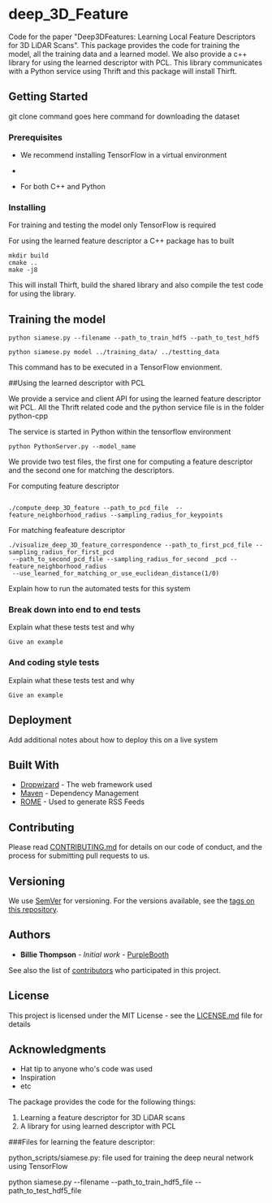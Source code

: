 # deep_3D_Feature

Code for the paper "Deep3DFeatures: Learning Local Feature Descriptors for 3D LiDAR Scans".
This package provides the code for training the model, all the training data and a learned model.
We also provide a c++ library for using the learned descriptor with PCL. This library
communicates with a Python service using Thrift and this package will install Thirft.




## Getting Started

git clone command goes here
command for downloading the dataset


### Prerequisites

* [Tensorflow]:(https://www.tensorflow.org/install/install_linux) 
We recommend installing TensorFlow in a virtual environment

* [PCL]:(https://github.com/PointCloudLibrary/pcl)

* [OpenCV]: (https://github.com/opencv/opencv)
For both C++ and Python

### Installing

For training and testing the model only TensorFlow is required

For using the learned feature descriptor a C++ package has to built

```
mkdir build
cmake ..
make -j8
```

This will install Thirft, build the shared library and also compile the 
test code for using the library.

## Training the model

```
python siamese.py --filename --path_to_train_hdf5 --path_to_test_hdf5

python siamese.py model ../training_data/ ../testting_data

```
This command has to be executed in a TensorFlow envionment. 


##Using the learned descriptor with PCL

We provide a service and client API for using the learned feature descriptor wit PCL.
All the Thrift related code and the python service file is in the folder python-cpp

The service is started in Python within the tensorflow environment
```
python PythonServer.py --model_name

```
We provide two test files, the first one for computing a feature descriptor and 
the second one for matching the descriptors.

For computing feature descriptor 
```

./compute_deep_3D_feature --path_to_pcd_file  --feature_neighborhood_radius --sampling_radius_for_keypoints

```

For matching feafeature descriptor 
```
./visualize_deep_3D_feature_correspondence --path_to_first_pcd_file --sampling_radius_for_first_pcd 
 --path_to_second_pcd_file --sampling_radius_for_second _pcd --feature_neighborhood_radius 
 --use_learned_for_matching_or_use_euclidean_distance(1/0)

```



Explain how to run the automated tests for this system

### Break down into end to end tests

Explain what these tests test and why

```
Give an example
```

### And coding style tests

Explain what these tests test and why

```
Give an example
```

## Deployment

Add additional notes about how to deploy this on a live system

## Built With

* [Dropwizard](http://www.dropwizard.io/1.0.2/docs/) - The web framework used
* [Maven](https://maven.apache.org/) - Dependency Management
* [ROME](https://rometools.github.io/rome/) - Used to generate RSS Feeds

## Contributing

Please read [CONTRIBUTING.md](https://gist.github.com/PurpleBooth/b24679402957c63ec426) for details on our code of conduct, and the process for submitting pull requests to us.

## Versioning

We use [SemVer](http://semver.org/) for versioning. For the versions available, see the [tags on this repository](https://github.com/your/project/tags). 

## Authors

* **Billie Thompson** - *Initial work* - [PurpleBooth](https://github.com/PurpleBooth)

See also the list of [contributors](https://github.com/your/project/contributors) who participated in this project.

## License

This project is licensed under the MIT License - see the [LICENSE.md](LICENSE.md) file for details

## Acknowledgments

* Hat tip to anyone who's code was used
* Inspiration
* etc







The package provides the code for the following things:

1. Learning a feature descriptor for 3D LiDAR scans
2. A library for using learned descriptor with PCL


###Files for learning the feature descriptor:


python_scripts/siamese.py: file used for training the deep neural network using TensorFlow

python siamese.py --filename --path_to_train_hdf5_file --path_to_test_hdf5_file



  













